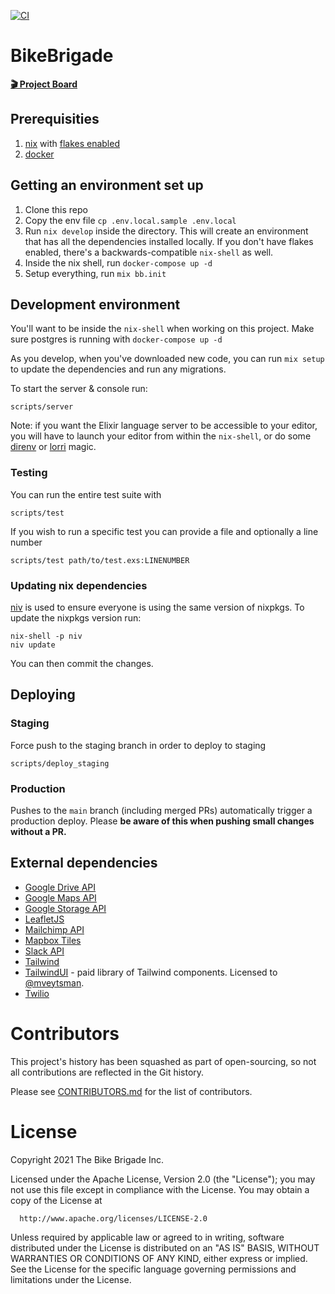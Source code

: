 [![CI](https://github.com/mveytsman/bike-brigade/workflows/CI/badge.svg)](https://github.com/mveytsman/bike-brigade/actions?query=workflow%3ACI)
# BikeBrigade

**[🎬 Project Board](https://github.com/orgs/bikebrigade/projects/4/views/1)**

## Prerequisities
1.  [nix](https://nixos.org/download.html) with [flakes enabled](https://nixos.wiki/wiki/Flakes)
1.  [docker](https://www.docker.com/get-started)

## Getting an environment set up
1. Clone this repo
2. Copy the env file `cp .env.local.sample .env.local`
3. Run `nix develop` inside the directory. This will create an environment that has all the dependencies installed locally. If you don't have flakes enabled, there's a backwards-compatible `nix-shell` as well.
4. Inside the nix shell, run `docker-compose up -d`
5. Setup everything, run `mix bb.init`

## Development environment
You'll want to be inside the `nix-shell` when working on this project. Make sure postgres is running with `docker-compose up -d`

As you develop, when you've downloaded new code, you can run `mix setup` to update the dependencies and run any migrations.

To start the server & console run:

```
scripts/server
```

Note: if you want the Elixir language server to be accessible to your editor, you will have to launch your editor from within the `nix-shell`, or do some [direnv](https://github.com/direnv/direnv/) or [lorri](https://github.com/target/lorri) magic.

### Testing

You can run the entire test suite with

```
scripts/test
```

If you wish to run a specific test you can provide a file and optionally a line number

```
scripts/test path/to/test.exs:LINENUMBER
```

### Updating nix dependencies
[niv](https://github.com/nmattia/niv) is used to ensure everyone is using the same version of nixpkgs.
To update the nixpkgs version run:

```
nix-shell -p niv
niv update
```

You can then commit the changes.

## Deploying

### Staging

Force push to the staging branch in order to deploy to staging

```
scripts/deploy_staging
```

### Production

Pushes to the `main` branch (including merged PRs) automatically trigger a production deploy. Please **be aware of this when pushing small changes without a PR.**

## External dependencies
- [Google Drive API](https://developers.google.com/drive/api/v3/reference)
- [Google Maps API](https://developers.google.com/maps/documentation)
- [Google Storage API](https://cloud.google.com/storage/docs/apis)
- [LeafletJS](https://leafletjs.com/)
- [Mailchimp API](https://mailchimp.com/developer/)
- [Mapbox Tiles](https://docs.mapbox.com/help/glossary/static-tiles-api/)
- [Slack API](https://api.slack.com/)
- [Tailwind](https://tailwindcss.com/)
- [TailwindUI](https://tailwindui.com/) - paid library of Tailwind components. Licensed to [@mveytsman](https://github.com/mveytsman).
- [Twilio](https://www.twilio.com/)


# Contributors
This project's history has been squashed as part of open-sourcing, so not all contributions are reflected in the Git history.

Please see [CONTRIBUTORS.md](https://github.com/bikebrigade/dispatch/blob/main/CONTRIBUTORS.md) for the list of contributors.

# License

Copyright 2021 The Bike Brigade Inc.

  Licensed under the Apache License, Version 2.0 (the "License");
  you may not use this file except in compliance with the License.
  You may obtain a copy of the License at

      http://www.apache.org/licenses/LICENSE-2.0

  Unless required by applicable law or agreed to in writing, software
  distributed under the License is distributed on an "AS IS" BASIS,
  WITHOUT WARRANTIES OR CONDITIONS OF ANY KIND, either express or implied.
  See the License for the specific language governing permissions and
  limitations under the License.
